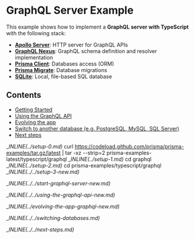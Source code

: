 # GraphQL Server Example

This example shows how to implement a **GraphQL server with TypeScript** with the following stack:

- [**Apollo Server**](https://github.com/apollographql/apollo-server): HTTP server for GraphQL APIs   
- [**GraphQL Nexus**](https://nexusjs.org/docs/): GraphQL schema definition and resolver implementation 
- [**Prisma Client**](https://www.prisma.io/docs/concepts/components/prisma-client): Databases access (ORM)                  
- [**Prisma Migrate**](https://www.prisma.io/docs/concepts/components/prisma-migrate): Database migrations               
- [**SQLite**](https://www.sqlite.org/index.html): Local, file-based SQL database

## Contents

- [Getting Started](#getting-started)
- [Using the GraphQL API](#using-the-graphql-api)
- [Evolving the app](#evolving-the-app)
- [Switch to another database (e.g. PostgreSQL, MySQL, SQL Server)](#switch-to-another-database-eg-postgresql-mysql-sql-server)
- [Next steps](#next-steps)

__INLINE(../_setup-0.md)__
curl https://codeload.github.com/prisma/prisma-examples/tar.gz/latest | tar -xz --strip=2 prisma-examples-latest/typescript/graphql
__INLINE(../_setup-1.md)__
cd graphql
__INLINE(../_setup-2.md)__
cd prisma-examples/typescript/graphql
__INLINE(../../_setup-3-new.md)__

__INLINE(../../_start-graphql-server-new.md)__

__INLINE(../../_using-the-graphql-api-new.md)__

__INLINE(../_evolving-the-app-graphql-new.md)__

__INLINE(../../_switching-databases.md)__

__INLINE(../../_next-steps.md)__
